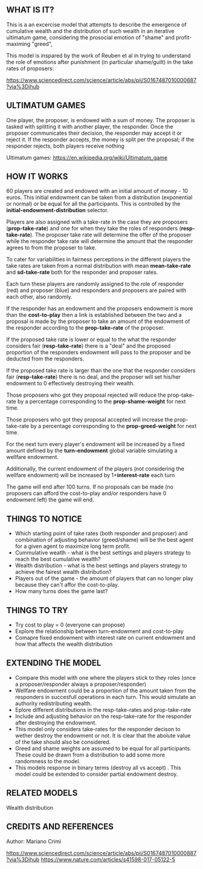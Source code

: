 ## WHAT IS IT?

This is a an excercise model that attempts to describe the emergence of cumulative wealth and the distribution of such wealth in an iterative ultimatum game, considering the prosocial emotion of "shame" and profit-maximing "greed",

This  model is inspared by the work of Reuben et al in trying to understand the role of emotions after punishment (in particular shame/guilt) in the take rates of proposers:

https://www.sciencedirect.com/science/article/abs/pii/S0167487010000887?via%3Dihub


## ULTIMATUM GAMES

One player, the proposer, is endowed with a sum of money. The proposer is tasked with splitting it with another player, the responder. Once the proposer communicates their decision, the responder may accept it or reject it. If the responder accepts, the money is split per the proposal; if the responder rejects, both players receive nothing


Ultimatum games: https://en.wikipedia.org/wiki/Ultimatum_game

## HOW IT WORKS
60 players are created and endowed with an initial amount of money - 10 euros. This initial endowment can be taken from a distribution (exponential or normal) or be equal for all the participants. This is controlled by the **initial-endowment-distribution** selector.

Players are also assigned with a take-rate in the case they are proposers (**prop-take-rate**) and one for when they take the roles of responders (**resp-take-rate**). The proposer take rate will determine the offer of the proposer while the responder take rate will determine the amount that the responder agrees to from the proposer to take.

To cater for variabilities in fairness perceptions in the different players the take rates are taken from a normal distribution with mean **mean-take-rate** and **sd-take-rate** both for the responder and proposer rates.

Each turn these players are randomly assigned to the role of responder (red) and proposer (blue) and responders and proposers are paired with each other, also randomly.

If the responder has an endowment and the proposers endowment is more than the **cost-to-play** then a link is established between the two and a proposal is made by the proposer to take an amount of the endowment of the responder according to the **prop-take-rate** of the proposer. 

If the proposed take rate is lower or equal to the what the responder considers fair (**resp-take-rate**) there is a "deal" and the proposed proportion of the responders endowment will pass to the proposer and be deducted from the responders.

If the proposed take rate is larger than the one that the responder considers fair (**resp-take-rate**) there is no deal, and the proposer will set his/her endowment to 0 effectively destroying their wealth.

Those proposers who got they proposal rejected will reduce the prop-take-rate by a percentage corresponding to the **prop-shame-weight** for next time.

Those proposers who got they proposal accepted will increase the prop-take-rate by a percentage corresponding to the **prop-greed-weight** for next time.

For the next turn every player's endowment will be increased by a fixed amount defined by the **turn-endowment** global variable simulating a wellfare endowment. 

Additionally, the current endowment of the players (not considering the wellfare endowment) will be increased by 1+**interest-rate** each turn

The game will end after 100 turns. If no proposals can be made (no proposers can afford the cost-to-play and/or responders have 0 endowment left) the game will end.

## THINGS TO NOTICE

- Which starting point of take rates (both responder and proposer) and combination of adjusting behavior (greed/shame) will be the best agent for a given agent to maximize long term profit.
- Cummulative weatlh - what is the best settings and players strategy to reach the best cumulative wealth?
- Wealth distribution - what is the best settings and players  strategy to achieve the fairest wealth distribution?
- Players out of the game - the amount of players that can no longer play because they can't affor the cost-to-play.
- How many turns does the game last?


## THINGS TO TRY

- Try cost to play = 0 (everyone can propose)
- Explore the relationship between turn-endowment and cost-to-play
- Comapre fixed endowment with interest rate on current endowment and how that affects the wealth distribution

## EXTENDING THE MODEL

- Compare this model with one where the players stick to they roles (once a proposer/responder always a proposer/responder)
- Wellfare endowment could be a proportion of the amount taken from the responders in succesfull operations in each turn. This would simulate an authority redistributing wealth.
- Eplore different distributions in the resp-take-rates and prop-take-rate
- Include and adjusting behavior on the resp-take-rate for the responder after destroying the endowment.
- This model only considers take-rates for the responder decison to wether destroy the endowment or not. It is clear that the abolute value of the take should also be considered.
- Greed and shame weights are assumed to be equal for all participants. These could be drawn from a distribution to add some more randomness to the model.
- This models response in binary terms (destroy all vs accept) . This model could be extended to consider partial endowment destroy.


## RELATED MODELS

Wealth distribution

## CREDITS AND REFERENCES

Author: Mariano Crimi

https://www.sciencedirect.com/science/article/abs/pii/S0167487010000887?via%3Dihub
https://www.nature.com/articles/s41598-017-05122-5
